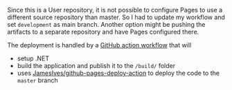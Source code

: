 Since this is a User repository, it is not possible to configure Pages to use a different source repository than master. So I had to update my workflow and set `development` as main branch.
Another option might be pushing the artifacts to a separate repository and have Pages configured there.

The deployment is handled by a [GitHub action workflow](https://github.com/hootanht/GitHubPagesForBlazor/blob/master/.github/workflows/main.yml) that will
- setup .NET
- build the application and publish it to the `/build/` folder
- uses [JamesIves/github-pages-deploy-action](https://github.com/JamesIves/github-pages-deploy-action) to deploy the code to the `master` branch
